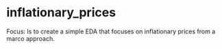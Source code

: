 # inflationary_prices
Focus: Is to create a simple EDA that focuses on inflationary prices from a marco approach.
